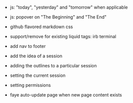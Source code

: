 * js: "today", "yesterday" and "tomorrow" when applicable
* js: popover on "The Beginning" and "The End"

* github flavored markdown css
* support/remove for existing liquid tags: irb terminal

* add nav to footer

* add the idea of a session
* adding the outlines to a particular session
* setting the current session

* setting permissions
* faye auto-update page when new page content exists